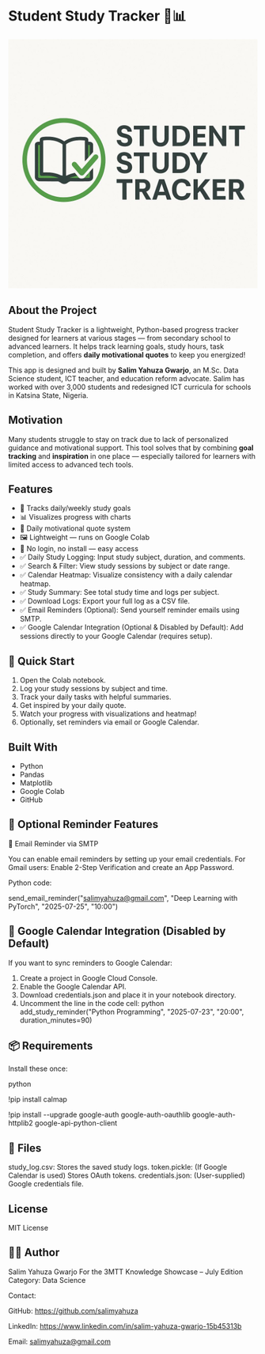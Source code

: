 # Student Study Tracker 🧠📊

![Logo](https://raw.githubusercontent.com/salimyahuza/StudySprint-Tracker/main/Logo.jpg)

## About the Project

Student Study Tracker is a lightweight, Python-based progress tracker designed for learners at various stages — from secondary school to advanced learners. It helps track learning goals, study hours, task completion, and offers **daily motivational quotes** to keep you energized!

This app is designed and built by **Salim Yahuza Gwarjo**, an M.Sc. Data Science student, ICT teacher, and education reform advocate. Salim has worked with over 3,000 students and redesigned ICT curricula for schools in Katsina State, Nigeria.

## Motivation

Many students struggle to stay on track due to lack of personalized guidance and motivational support. This tool solves that by combining **goal tracking** and **inspiration** in one place — especially tailored for learners with limited access to advanced tech tools.

## Features

- 🌟 Tracks daily/weekly study goals
- 📊 Visualizes progress with charts
- 💬 Daily motivational quote system
- 🖼️ Lightweight — runs on Google Colab
- 🔗 No login, no install — easy access
- ✅ Daily Study Logging: Input study subject, duration, and comments.
- ✅ Search & Filter: View study sessions by subject or date range.
- ✅ Calendar Heatmap: Visualize consistency with a daily calendar heatmap.
- ✅ Study Summary: See total study time and logs per subject.
- ✅ Download Logs: Export your full log as a CSV file.
- ✅ Email Reminders (Optional): Send yourself reminder emails using SMTP.
- ✅ Google Calendar Integration (Optional & Disabled by Default): Add sessions directly to your Google Calendar (requires setup).

## 🚀 Quick Start

1. Open the Colab notebook.
2. Log your study sessions by subject and time.
3. Track your daily tasks with helpful summaries.
4. Get inspired by your daily quote.
5. Watch your progress with visualizations and heatmap!
6. Optionally, set reminders via email or Google Calendar.


## Built With
- Python
- Pandas
- Matplotlib
- Google Colab
- GitHub

## 🔔 Optional Reminder Features

📨 Email Reminder via SMTP

You can enable email reminders by setting up your email credentials.
For Gmail users:
Enable 2-Step Verification and create an App Password.

Python code:

send_email_reminder("salimyahuza@gmail.com", "Deep Learning with PyTorch", "2025-07-25", "10:00")

## 📅 Google Calendar Integration (Disabled by Default)

If you want to sync reminders to Google Calendar:
1. Create a project in Google Cloud Console.
2. Enable the Google Calendar API.
3. Download credentials.json and place it in your notebook directory.
4. Uncomment the line in the code cell:
python
add_study_reminder("Python Programming", "2025-07-23", "20:00", duration_minutes=90)

## 📦 Requirements

Install these once:

python

!pip install calmap

!pip install --upgrade google-auth google-auth-oauthlib google-auth-httplib2 google-api-python-client

## 📁 Files

study_log.csv: Stores the saved study logs.
token.pickle: (If Google Calendar is used) Stores OAuth tokens.
credentials.json: (User-supplied) Google credentials file.


## License

MIT License

## 🙋‍♂️ Author
Salim Yahuza Gwarjo
For the 3MTT Knowledge Showcase – July Edition
Category: Data Science

Contact:

GitHub:  https://github.com/salimyahuza

LinkedIn: https://www.linkedin.com/in/salim-yahuza-gwarjo-15b45313b

Email:  salimyahuza@gmail.com
